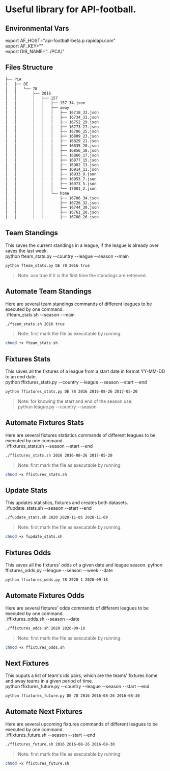 # Useful library for API-football.

## Environmental Vars
export AF_HOST="api-football-beta.p.rapidapi.com"\
export AF_KEY=""\
export DIR_NAME="../PCA/"

## Files Structure
```bash
├── PCA
│   ├── DE
│   │   └── 78
│   │       ├── 2016
│   │       │   ├── 157
│   │       │   │   ├── 157_34.json
│   │       │   │   ├── away
│   │       │   │   │   ├── 16718_33.json
│   │       │   │   │   ├── 16734_31.json
│   │       │   │   │   ├── 16752_29.json
│   │       │   │   │   ├── 16773_27.json
│   │       │   │   │   ├── 16786_25.json
│   │       │   │   │   ├── 16809_23.json
│   │       │   │   │   ├── 16829_21.json
│   │       │   │   │   ├── 16835_20.json
│   │       │   │   │   ├── 16856_18.json
│   │       │   │   │   ├── 16866_17.json
│   │       │   │   │   ├── 16877_15.json
│   │       │   │   │   ├── 16902_13.json
│   │       │   │   │   ├── 16914_11.json
│   │       │   │   │   ├── 16933_9.json
│   │       │   │   │   ├── 16953_7.json
│   │       │   │   │   ├── 16973_5.json
│   │       │   │   │   └── 17001_2.json
│   │       │   │   └── home
│   │       │   │       ├── 16706_34.json
│   │       │   │       ├── 16726_32.json
│   │       │   │       ├── 16744_30.json
│   │       │   │       ├── 16761_28.json
│   │       │   │       ├── 16780_26.json
```

## Team Standings
This saves the current standings in a league, if the league is already over saves the last week.\
python fteam_stats.py --country --league --season --main
```bash
python fteam_stats.py DE 78 2016 true
```
> Note: use true if it is the first time the standings are retrieved.

## Automate Team Standings
Here are several team standings commands of different leagues to be executed by one command.\
.\fteam_stats.sh --season --main
```bash
./fteam_stats.sh 2016 true
```
> Note: first mark the file as executable by running:
```bash 
chmod +x fteam_stats.sh
```

## Fixtures Stats
This saves all the fixtures of a league from a start date in format YY-MM-DD to an end date.\
python ffixtures_stats.py --country --league --season --start --end
```bash
python ffixtures_stats.py DE 78 2016 2016-08-26 2017-05-20
```
> Note: for knowing the start and end of the season use: \
python league.py --country --season

## Automate Fixtures Stats
Here are several fixtures statistics commands of different leagues to be executed by one command.\
.\ffixtures_stats.sh --season --start --end
```bash
./ffixtures_stats.sh 2016 2016-08-26 2017-05-20
```
> Note: first mark the file as executable by running:
```bash 
chmod +x ffixtures_stats.sh
```

## Update Stats
This updates statistics, fixtures and creates both datasets.\
.\fupdate_stats.sh --season --start --end
```bash
./fupdate_stats.sh 2020 2020-11-05 2020-11-09
```
> Note: first mark the file as executable by running:
```bash 
chmod +x fupdate_stats.sh
```

## Fixtures Odds
This saves all the fixtures' odds of a given date and league season.
python ffixtures_odds.py --league --season --week --date
```bash
python ffixtures_odds.py 78 2020 1 2020-09-18
```

## Automate Fixtures Odds
Here are several fixtures' odds commands of different leagues to be executed by one command.\
.\ffixtures_odds.sh --season --date
```bash
./ffixtures_odds.sh 2020 2020-09-18
```
> Note: first mark the file as executable by running:
```bash 
chmod +x ffixtures_odds.sh
```

## Next Fixtures
This ouputs a list of team's ids pairs, which are the teams' fixtures home and away teams in a given period of time.\
python ffixtures_future.py --country --league --season --start --end
```bash
python ffixtures_future.py DE 78 2016 2016-08-26 2016-08-30
```

## Automate Next Fixtures
Here are several upcoming fixtures commands of different leagues to be executed by one command.\
.\ffixtures_future.sh --season --start --end
```bash
./ffixtures_future.sh 2016 2016-08-26 2016-08-30
```
> Note: first mark the file as executable by running:
```bash 
chmod +x ffixtures_future.sh
```
